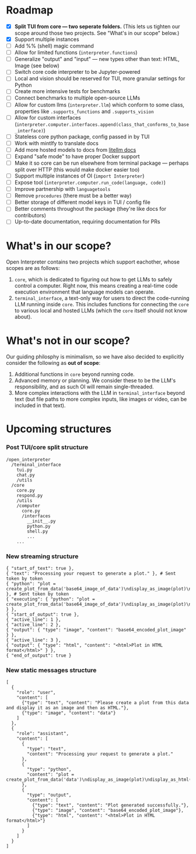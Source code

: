 # Roadmap

- [x] **Split TUI from core — two seperate folders.** (This lets us tighten our scope around those two projects. See "What's in our scope" below.)
- [x] Support multiple instances
- [ ] Add %% (shell) magic command
- [ ] Allow for limited functions (`interpreter.functions`)
- [ ] Generalize "output" and "input" — new types other than text: HTML, Image (see below)
- [ ] Switch core code interpreter to be Jupyter-powered
- [ ] Local and vision should be reserved for TUI, more granular settings for Python
- [ ] Create more intensive tests for benchmarks
- [ ] Connect benchmarks to multiple open-source LLMs
- [ ] Allow for custom llms (`interpreter.llm`) which conform to some class, properties like `.supports_functions` and `.supports_vision`
- [ ] Allow for custom interfaces (`interpreter.computer.interfaces.append(class_that_conforms_to_base_interface)`)
- [ ] Stateless core python package, config passed in by TUI
- [ ] Work with mintlfy to translate docs
- [ ] Add more hosted models to docs from [litellm docs](https://docs.litellm.ai/docs/)
- [ ] Expand "safe mode" to have proper Docker support
- [ ] Make it so core can be run elsewhere from terminal package — perhaps split over HTTP (this would make docker easier too)
- [ ] Support multiple instances of OI (`import Interpreter`)
- [ ] Expose tool (`interpreter.computer.run_code(language, code)`)
- [ ] Improve partnership with `languagetools`
- [ ] Remove `procedures` (there must be a better way)
- [ ] Better storage of different model keys in TUI / config file
- [ ] Better comments throughout the package (they're like docs for contributors)
- [ ] Up-to-date documentation, requiring documentation for PRs

# What's in our scope?

Open Interpreter contains two projects which support eachother, whose scopes are as follows:

1. `core`, which is dedicated to figuring out how to get LLMs to safely control a computer. Right now, this means creating a real-time code execution environment that language models can operate.
2. `terminal_interface`, a text-only way for users to direct the code-running LLM running inside `core`. This includes functions for connecting the `core` to various local and hosted LLMs (which the `core` itself should not know about).

# What's not in our scope?

Our guiding philosphy is minimalism, so we have also decided to explicitly consider the following as **out of scope**:

1. Additional functions in `core` beyond running code.
2. Advanced memory or planning. We consider these to be the LLM's responsibility, and as such OI will remain single-threaded.
3. More complex interactions with the LLM in `terminal_interface` beyond text (but file paths to more complex inputs, like images or video, can be included in that text).

# Upcoming structures

### Post TUI/core split structure

```
/open_interpreter
  /terminal_interface
    tui.py
    chat.py
    /utils
  /core
    core.py
    respond.py
    /utils
    /computer
      core.py
      /interfaces
        __init__.py
        python.py
        shell.py
        ...
    ...
```

### New streaming structure

```
{ "start_of_text": true },
{ "text": "Processing your request to generate a plot." }, # Sent token by token
{ "python": "plot = create_plot_from_data('base64_image_of_data')\ndisplay_as_image(plot)\ndisplay_as_html(plot)" }, # Sent token by token
{ "executing": { "python": "plot = create_plot_from_data('base64_image_of_data')\ndisplay_as_image(plot)\ndisplay_as_html(plot)" } },
{ "start_of_output": true },
{ "active_line": 1 },
{ "active_line": 2 },
{ "output": { "type": "image", "content": "base64_encoded_plot_image" } },
{ "active_line": 3 },
{ "output": { "type": "html", "content": "<html>Plot in HTML format</html>" } },
{ "end_of_output": true }
```

### New static messages structure

```
[
  {
    "role": "user",
    "content": [
      {"type": "text", "content": "Please create a plot from this data and display it as an image and then as HTML."},
      {"type": "image", "content": "data"}
    ]
  },
  {
    "role": "assistant",
    "content": [
      {
        "type": "text", 
        "content": "Processing your request to generate a plot."
      },
      {
        "type": "python",
        "content": "plot = create_plot_from_data('data')\ndisplay_as_image(plot)\ndisplay_as_html(plot)"
      },
      {
        "type": "output",
        "content": [
          {"type": "text", "content": "Plot generated successfully."},
          {"type": "image", "content": "base64_encoded_plot_image"},
          {"type": "html", "content": "<html>Plot in HTML format</html>"}
        ]
      }
    ]
  }
]
```
